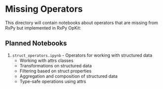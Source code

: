 # Missing Operators

This directory will contain notebooks about operators that are missing from RxPy but implemented in RxPy OpKit:

## Planned Notebooks

1. `struct_operators.ipynb` - Operators for working with structured data
   - Working with attrs classes
   - Transformations on structured data
   - Filtering based on struct properties
   - Aggregation and composition of structured data
   - Type-safe operations using attrs
